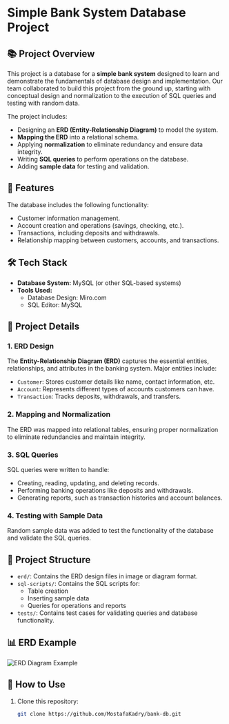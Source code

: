 # Simple Bank System Database Project

## 📚 Project Overview
This project is a database for a **simple bank system** designed to learn and demonstrate the fundamentals of database design and implementation. Our team collaborated to build this project from the ground up, starting with conceptual design and normalization to the execution of SQL queries and testing with random data.

The project includes:
- Designing an **ERD (Entity-Relationship Diagram)** to model the system.
- **Mapping the ERD** into a relational schema.
- Applying **normalization** to eliminate redundancy and ensure data integrity.
- Writing **SQL queries** to perform operations on the database.
- Adding **sample data** for testing and validation.

## 🚀 Features
The database includes the following functionality:
- Customer information management.
- Account creation and operations (savings, checking, etc.).
- Transactions, including deposits and withdrawals.
- Relationship mapping between customers, accounts, and transactions.

## 🛠️ Tech Stack
- **Database System:** MySQL (or other SQL-based systems)
- **Tools Used:** 
  - Database Design:  Miro.com
  - SQL Editor:  MySQL

## 📝 Project Details
### 1. ERD Design
The **Entity-Relationship Diagram (ERD)** captures the essential entities, relationships, and attributes in the banking system. Major entities include:
- `Customer`: Stores customer details like name, contact information, etc.
- `Account`: Represents different types of accounts customers can have.
- `Transaction`: Tracks deposits, withdrawals, and transfers.

### 2. Mapping and Normalization
The ERD was mapped into relational tables, ensuring proper normalization to eliminate redundancies and maintain integrity.

### 3. SQL Queries
SQL queries were written to handle:
- Creating, reading, updating, and deleting records.
- Performing banking operations like deposits and withdrawals.
- Generating reports, such as transaction histories and account balances.

### 4. Testing with Sample Data
Random sample data was added to test the functionality of the database and validate the SQL queries.

## 📂 Project Structure
- `erd/`: Contains the ERD design files in image or diagram format.
- `sql-scripts/`: Contains the SQL scripts for:
  - Table creation
  - Inserting sample data
  - Queries for operations and reports
- `tests/`: Contains test cases for validating queries and database functionality.

## 📊 ERD Example
![ERD Diagram Example](path/to/erd-image.png)

## 📜 How to Use
1. Clone this repository:
   ```bash
   git clone https://github.com/MostafaKadry/bank-db.git